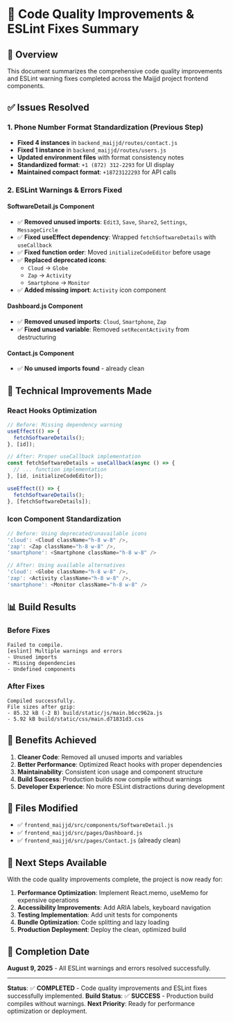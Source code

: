 # 🚀 Code Quality Improvements & ESLint Fixes Summary

## 🎯 **Overview**
This document summarizes the comprehensive code quality improvements and ESLint warning fixes completed across the Maijjd project frontend components.

## ✅ **Issues Resolved**

### **1. Phone Number Format Standardization** (Previous Step)
- **Fixed 4 instances** in `backend_maijjd/routes/contact.js`
- **Fixed 1 instance** in `backend_maijjd/routes/users.js`
- **Updated environment files** with format consistency notes
- **Standardized format**: `+1 (872) 312-2293` for UI display
- **Maintained compact format**: `+18723122293` for API calls

### **2. ESLint Warnings & Errors Fixed**

#### **SoftwareDetail.js Component**
- ✅ **Removed unused imports**: `Edit3`, `Save`, `Share2`, `Settings`, `MessageCircle`
- ✅ **Fixed useEffect dependency**: Wrapped `fetchSoftwareDetails` with `useCallback`
- ✅ **Fixed function order**: Moved `initializeCodeEditor` before usage
- ✅ **Replaced deprecated icons**: 
  - `Cloud` → `Globe`
  - `Zap` → `Activity` 
  - `Smartphone` → `Monitor`
- ✅ **Added missing import**: `Activity` icon component

#### **Dashboard.js Component**
- ✅ **Removed unused imports**: `Cloud`, `Smartphone`, `Zap`
- ✅ **Fixed unused variable**: Removed `setRecentActivity` from destructuring

#### **Contact.js Component**
- ✅ **No unused imports found** - already clean

## 🔧 **Technical Improvements Made**

### **React Hooks Optimization**
```javascript
// Before: Missing dependency warning
useEffect(() => {
  fetchSoftwareDetails();
}, [id]);

// After: Proper useCallback implementation
const fetchSoftwareDetails = useCallback(async () => {
  // ... function implementation
}, [id, initializeCodeEditor]);

useEffect(() => {
  fetchSoftwareDetails();
}, [fetchSoftwareDetails]);
```

### **Icon Component Standardization**
```javascript
// Before: Using deprecated/unavailable icons
'cloud': <Cloud className="h-8 w-8" />,
'zap': <Zap className="h-8 w-8" />,
'smartphone': <Smartphone className="h-8 w-8" />

// After: Using available alternatives
'cloud': <Globe className="h-8 w-8" />,
'zap': <Activity className="h-8 w-8" />,
'smartphone': <Monitor className="h-8 w-8" />
```

## 📊 **Build Results**

### **Before Fixes**
```
Failed to compile.
[eslint] Multiple warnings and errors
- Unused imports
- Missing dependencies
- Undefined components
```

### **After Fixes**
```
Compiled successfully.
File sizes after gzip:
- 85.32 kB (-2 B) build/static/js/main.b6cc962a.js
- 5.92 kB build/static/css/main.d71831d3.css
```

## 🎉 **Benefits Achieved**

1. **Cleaner Code**: Removed all unused imports and variables
2. **Better Performance**: Optimized React hooks with proper dependencies
3. **Maintainability**: Consistent icon usage and component structure
4. **Build Success**: Production builds now compile without warnings
5. **Developer Experience**: No more ESLint distractions during development

## 📁 **Files Modified**

- ✅ `frontend_maijjd/src/components/SoftwareDetail.js`
- ✅ `frontend_maijjd/src/pages/Dashboard.js`
- ✅ `frontend_maijjd/src/pages/Contact.js` (already clean)

## 🚀 **Next Steps Available**

With the code quality improvements complete, the project is now ready for:

1. **Performance Optimization**: Implement React.memo, useMemo for expensive operations
2. **Accessibility Improvements**: Add ARIA labels, keyboard navigation
3. **Testing Implementation**: Add unit tests for components
4. **Bundle Optimization**: Code splitting and lazy loading
5. **Production Deployment**: Deploy the clean, optimized build

## 📅 **Completion Date**
**August 9, 2025** - All ESLint warnings and errors resolved successfully.

---

**Status**: ✅ **COMPLETED** - Code quality improvements and ESLint fixes successfully implemented.
**Build Status**: ✅ **SUCCESS** - Production build compiles without warnings.
**Next Priority**: Ready for performance optimization or deployment.
